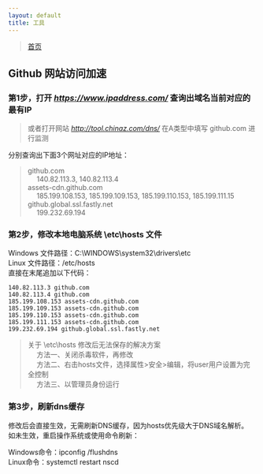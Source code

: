 ```yaml
---
layout: default
title: 工具
---
```


> [首页](/index.html)

## Github 网站访问加速

### 第1步，打开 *https://www.ipaddress.com/* 查询出域名当前对应的最有IP

> 或者打开网站 *http://tool.chinaz.com/dns/* 在A类型中填写 github.com 进行监测

分别查询出下面3个网址对应的IP地址：

> github.com  
> &emsp; 140.82.113.3, 140.82.113.4  
> assets-cdn.github.com  
> &emsp; 185.199.108.153, 185.199.109.153, 185.199.110.153, 185.199.111.15  
> github.global.ssl.fastly.net  
> &emsp; 199.232.69.194

### 第2步，修改本地电脑系统 \etc\hosts 文件

Windows 文件路径：C:\WINDOWS\system32\drivers\etc  
Linux 文件路径：/etc/hosts  
直接在末尾追加以下代码：

``` 
140.82.113.3 github.com  
140.82.113.4 github.com  
185.199.108.153 assets-cdn.github.com  
185.199.109.153 assets-cdn.github.com  
185.199.110.153 assets-cdn.github.com  
185.199.111.153 assets-cdn.github.com  
199.232.69.194 github.global.ssl.fastly.net
```

> 关于 \etc\hosts 修改后无法保存的解决方案   
> &emsp; 方法一、关闭杀毒软件，再修改  
> &emsp; 方法二、右击hosts文件，选择属性>安全>编辑，将user用户设置为完全控制  
> &emsp; 方法三、以管理员身份运行

### 第3步，刷新dns缓存

修改后会直接生效，无需刷新DNS缓存，因为hosts优先级大于DNS域名解析。  
如未生效，重启操作系统或使用命令刷新：

Windows命令：ipconfig /flushdns  
Linux命令：systemctl restart nscd
